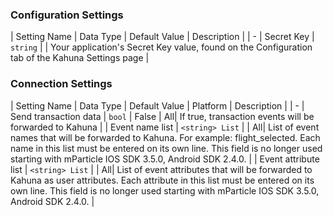 
### Configuration Settings

| Setting Name |  Data Type    | Default Value  | Description |
| -
| Secret Key | `string` | <unset> | Your application's Secret Key value, found on the Configuration tab of the Kahuna Settings page |


### Connection Settings

| Setting Name |  Data Type    | Default Value | Platform | Description |
| -
| Send transaction data | `bool` | False | All| If true, transaction events will be forwarded to Kahuna |
| Event name list | `<string> List` | <unset> | All| List of event names that will be forwarded to Kahuna. For example: flight_selected.  Each name in this list must be entered on its own line.  This field is no longer used starting with mParticle IOS SDK 3.5.0, Android SDK 2.4.0. |
| Event attribute list | `<string> List` | <unset> | All| List of event attributes that will be forwarded to Kahuna as user attributes.  Each attribute in this list must be entered on its own line.  This field is no longer used starting with mParticle IOS SDK 3.5.0, Android SDK 2.4.0. |
